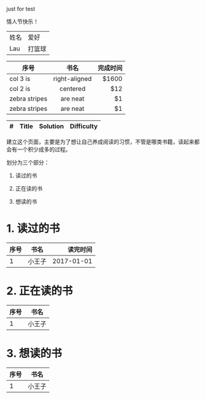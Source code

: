 just for test

情人节快乐！

<table>
<tr>
  <td>姓名</td>
  <td>爱好</td>
</tr>
<tr>
  <td>Lau</td>
  <td>打篮球</td>
</tr>
</table>




|     序号       |    书名       |     完成时间  |
| ------------- |:-------------:| ------------:|
| col 3 is      | right-aligned | $1600 |
| col 2 is      | centered      |   $12 |
| zebra stripes | are neat      |    $1 |
| zebra stripes | are neat      |    $1 |


| #   | Title  | Solution | Difficulty |
| --- | ------ | -------- | ---------- |

建立这个页面，主要是为了想让自己养成阅读的习惯，不管是哪类书籍，读起来都会有一个积少成多的过程。

划分为三个部分：

1. 读过的书

2. 正在读的书

3. 想读的书

# 1.  读过的书

|     序号       |    书名       |     读完时间  |
| ------------- |:-------------:| ------------:|
|       1       |    小王子      |  2017-01-01  |


# 2.  正在读的书


|     序号       |    书名       |
| ------------- |:-------------:| 
|       1       |    小王子      | 

# 3.  想读的书


|     序号       |    书名       |  
| ------------- |:-------------:| 
|       1       |    小王子      | 
